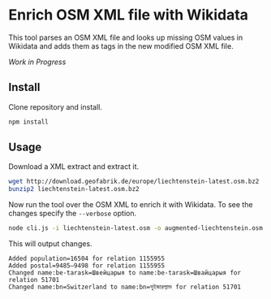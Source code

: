 # Enrich OSM XML file with Wikidata

This tool parses an OSM XML file and looks up missing OSM values
in Wikidata and adds them as tags in the new modified OSM XML file.

*Work in Progress*

## Install

Clone repository and install.

```bash
npm install
```

## Usage

Download a XML extract and extract it.

```bash
wget http://download.geofabrik.de/europe/liechtenstein-latest.osm.bz2
bunzip2 liechtenstein-latest.osm.bz2
```

Now run the tool over the OSM XML to enrich it with Wikidata.
To see the changes specify the `--verbose` option.

```bash
node cli.js -i liechtenstein-latest.osm -o augmented-liechtenstein.osm --verbose
```

This will output changes.

```
Added population=16504 for relation 1155955
Added postal=9485–9498 for relation 1155955
Changed name:be-tarask=Швейцарыя to name:be-tarask=Швайцарыя for relation 51701
Changed name:bn=Switzerland to name:bn=সুইজারল্যান্ড for relation 51701
```
